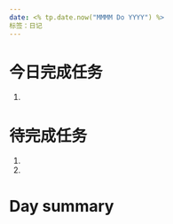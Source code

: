 ```yaml
---
date: <% tp.date.now("MMMM Do YYYY") %>
标签：日记
---
```


# 今日完成任务
1. 

# 待完成任务
1.  
2. 

# Day summary





